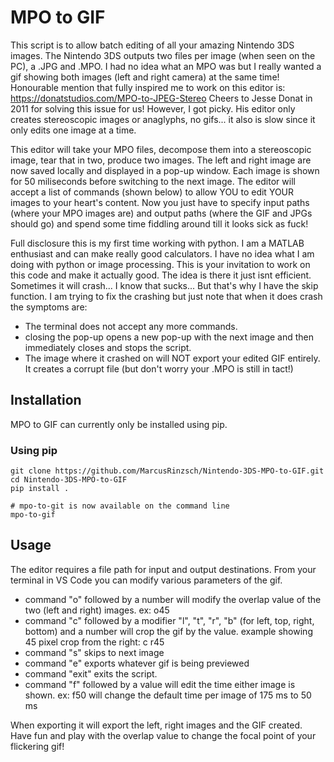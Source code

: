 # MPO to GIF

This script is to allow batch editing of all your amazing Nintendo 3DS images. 
The Nintendo 3DS outputs two files per image (when seen on the PC), a .JPG and .MPO. I had no idea what an MPO was but I really wanted a gif showing both images (left and right camera) at the same time! 
Honourable mention that fully inspired me to work on this editor is: https://donatstudios.com/MPO-to-JPEG-Stereo
Cheers to Jesse Donat in 2011 for solving this issue for us! However, I got picky. His editor only creates stereoscopic images or anaglyphs, no gifs... it also is slow since it only edits one image at a time. 

This editor will take your MPO files, decompose them into a stereoscopic image, tear that in two, produce two images. The left and right image are now saved locally and displayed in a pop-up window. Each image is shown for 50 miliseconds before switching to the next image.
The editor will accept a list of commands (shown below) to allow YOU to edit YOUR images to your heart's content. Now you just have to specify input paths (where your MPO images are) and output paths (where the GIF and JPGs should go) and spend some time fiddling around till it looks sick as fuck!

Full disclosure this is my first time working with python. I am a MATLAB enthusiast and can make really good calculators. I have no idea what I am doing with python or image processing. This is your invitation to work on this code and make it actually good. The idea is there it just isnt efficient.
Sometimes it will crash... I know that sucks... But that's why I have the skip function. I am trying to fix the crashing but just note that when it does crash the symptoms are:

- The terminal does not accept any more commands.
- closing the pop-up opens a new pop-up with the next image and then immediately closes and stops the script.
- The image where it crashed on will NOT export your edited GIF entirely. It creates a corrupt file (but don't worry your .MPO is still in tact!)

## Installation

MPO to GIF can currently only be installed using pip.

### Using pip

```shell
git clone https://github.com/MarcusRinzsch/Nintendo-3DS-MPO-to-GIF.git
cd Nintendo-3DS-MPO-to-GIF
pip install .

# mpo-to-git is now available on the command line
mpo-to-gif
```

## Usage

The editor requires a file path for input and output destinations. 
From your terminal in VS Code you can modify various parameters of the gif.

- command "o" followed by a number will modify the overlap value of the two (left and right) images. ex: o45
- command "c" followed by a modifier "l", "t", "r", "b" (for left, top, right, bottom) and a number will crop the gif by the value. example showing 45 pixel crop from the right: c r45
- command "s" skips to next image
- command "e" exports whatever gif is being previewed
- command "exit" exits the script.
- command "f" followed by a value will edit the time either image is shown. ex: f50 will change the default time per image of 175 ms to 50 ms

When exporting it will export the left, right images and the GIF created. Have fun and play with the overlap value to change the focal point of your flickering gif!

